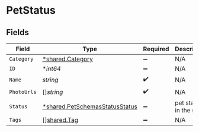 # PetStatus


## Fields

| Field                                                                                  | Type                                                                                   | Required                                                                               | Description                                                                            | Example                                                                                |
| -------------------------------------------------------------------------------------- | -------------------------------------------------------------------------------------- | -------------------------------------------------------------------------------------- | -------------------------------------------------------------------------------------- | -------------------------------------------------------------------------------------- |
| `Category`                                                                             | [*shared.Category](../../../pkg/models/shared/category.md)                             | :heavy_minus_sign:                                                                     | N/A                                                                                    |                                                                                        |
| `ID`                                                                                   | **int64*                                                                               | :heavy_minus_sign:                                                                     | N/A                                                                                    | 10                                                                                     |
| `Name`                                                                                 | *string*                                                                               | :heavy_check_mark:                                                                     | N/A                                                                                    | doggie                                                                                 |
| `PhotoUrls`                                                                            | []*string*                                                                             | :heavy_check_mark:                                                                     | N/A                                                                                    |                                                                                        |
| `Status`                                                                               | [*shared.PetSchemasStatusStatus](../../../pkg/models/shared/petschemasstatusstatus.md) | :heavy_minus_sign:                                                                     | pet status in the store                                                                |                                                                                        |
| `Tags`                                                                                 | [][shared.Tag](../../../pkg/models/shared/tag.md)                                      | :heavy_minus_sign:                                                                     | N/A                                                                                    |                                                                                        |
